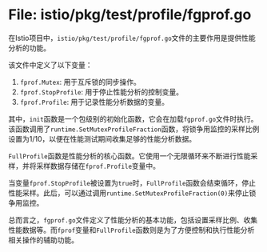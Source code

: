 # File: istio/pkg/test/profile/fgprof.go

在Istio项目中，`istio/pkg/test/profile/fgprof.go`文件的主要作用是提供性能分析的功能。

该文件中定义了以下变量：

1. `fprof.Mutex`: 用于互斥锁的同步操作。
2. `fprof.StopProfile`: 用于停止性能分析的控制变量。
3. `fprof.Profile`: 用于记录性能分析数据的变量。

其中，`init`函数是一个包级别的初始化函数，它会在加载`fgprof.go`文件时执行。该函数调用了`runtime.SetMutexProfileFraction`函数，将锁争用监控的采样比例设置为1/10，以便在性能测试期间收集足够的性能分析数据。

`FullProfile`函数是性能分析的核心函数。它使用一个无限循环来不断进行性能采样，并将采样数据存储在`fprof.Profile`变量中。

当变量`fprof.StopProfile`被设置为`true`时，`FullProfile`函数会结束循环，停止性能采样。此后，可以通过调用`runtime.SetMutexProfileFraction(0)`来停止锁争用监控。

总而言之，`fgprof.go`文件定义了性能分析的基本功能，包括设置采样比例、收集性能数据等。而`fprof`变量和`FullProfile`函数则是为了方便控制和执行性能分析相关操作的辅助功能。

